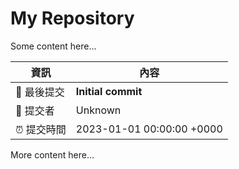 # My Repository

Some content here...

<!-- BEGIN ACTIVITY -->
| 資訊 | 內容 |
|------|------|
| 📜 最後提交 | **Initial commit** |
| 👤 提交者 | Unknown |
| ⏰ 提交時間 | 2023-01-01 00:00:00 +0000 |
<!-- END ACTIVITY -->

More content here...
